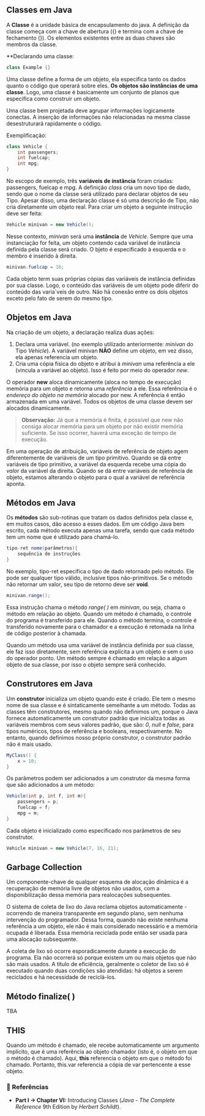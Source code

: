 ## Classes em Java

A **Classe** é a unidade básica de encapsulamento do java. A definição da classe começa com a chave de abertura ({) e termina com a chave de fechamento (}). Os elementos existentes entre as duas chaves são membros da classe.

**Declarando uma classe:

```java
class Example {}
```

Uma classe define a forma de um objeto, ela especifica tanto os dados quanto o código que operará sobre eles. **Os objetos são instâncias de uma classe**. Logo, uma classe é basicamente um conjunto de planos que especifica como construir um objeto.

Uma classe bem projetada deve agrupar informações logicamente conectas. A inserção de informações não relacionadas na mesma classe desestruturará rapidamente o código.

Exemplificação:

```java
class Vehicle {
	int passengers;
	int fuelcap;
	int mpg;
}
```

No escopo de exemplo, três **variáveis de instância** foram criadas: passengers, fuelcap e mpg. A definição *class* cria um novo tipo de dado, sendo que o nome da classe será utilizado para declarar objetos de seu Tipo. Apesar disso, uma declaração classe é só uma descrição de Tipo, não cria diretamente um objeto real. Para criar um objeto a seguinte instrução deve ser feita:

```java
Vehicle minivan = new Vehicle();
```

Nesse contexto, *minivan* será uma **instância** de *Vehicle*. Sempre que uma instanciação for feita, um objeto contendo cada variável de instância definida pela classe será criado. O bjeto é especificado à esquerda e o membro é inserido à direita.

```java
minivan.fuelcap = 16;
```

Cada objeto term suas próprias cópias das variáveis de instância definidas por sua classe. Logo, o conteúdo das variáveis de um objeto pode diferir do conteúdo das varia´veis de outro. Não há conexão entre os dois objetos exceto pelo fato de serem do mesmo tipo.

## Objetos em Java

Na criação de um objeto, a declaração realiza duas ações:

1. Declara uma variável. (no exemplo utilizado anteriormente: *minivan* do Tipo *Vehicle*). A variável minivan **NÃO** define um objeto, em vez disso, ela apenas referencia um objeto.
2. Cria uma cópia física do objeto e atribui à *minivan* uma referência a ele (vincula a variável ao objeto). Isso é feito por meio do operador *new*.

O operador **new** aloca dinamicamente (aloca no tempo de execução) memória para um objeto e retorna uma *referência* a ele. Essa referência é o *endereço do objeto na memória* alocado por new. A referência é então armazenada em uma variável. Todos os objetos de uma classe devem ser alocados dinamicamente.

>**Observação:** Já que a memória é finita, é possível que new não consiga alocar memória para um objeto por não existir memória suficiente. Se isso ocorrer, haverá uma exceção de tempo de execução.

Em uma operação de atribuição, variáveis de referência de objeto agem diferentemente de variáveis de um tipo primitivo. Quando se dá entre variáveis de tipo primitivo, a variável da esquerda recebe uma cópia do *valor* da variável da direita. Quando se dá entre variáveis de referência de objeto, estamos alterando o objeto para o qual a variável de referência aponta.

## Métodos em Java

Os **métodos** são sub-rotinas que tratam os dados definidos pela classe e, em muitos casos, dão acesso a esses dados. Em um código Java bem escrito, cada método executa apenas uma tarefa, sendo que cada método tem um nome que é utilizado para chamá-lo.

```java
tipo-ret nome(parâmetros){
	sequência de instruções
}
```

No exemplo, tipo-ret especifica o tipo de dado retornado pelo método. Ele pode ser qualquer tipo válido, inclusive tipos não-primitivos. Se o método não retornar um valor, seu tipo de retorno deve ser **void**.

```java
minivan.range();
```

Essa instrução chama o método *range( )* em *minivan*, ou seja, chama o método em relação ao objeto. Quando um método é chamado, o controle do programa é transferido para ele. Quando o método termina, o controle é transferido novamente para o chamador e a execução é retomada na linha de código posterior à chamada.

Quando um método usa uma variável de instância definida por sua classe, ele faz isso diretamente, sem referência explícita a um objeto e sem o uso do operador ponto. Um método sempre é chamado em relação a algum objeto de sua classe, por isso o objeto sempre será conhecido.

## Construtores em Java

Um **construtor** inicializa um objeto quando este é criado. Ele tem o mesmo nome de sua classe e é sintaticamente semelhante a um método. Todas as classes têm construtores, mesmo quando não definimos um, porque o Java fornece automaticamente um construtor padrão que inicializa todas as variáveis membros com seus valores padrão, que são: *0*, *null* e *false*, para tipos numéricos, tipos de referência e booleans, respectivamente. No entanto, quando definimos nosso próprio construtor, o construtor padrão não é mais usado.

```java
MyClass() {
	x = 10;
}
```

Os parâmetros podem ser adicionados a um construtor da mesma forma que são adicionados a um método:

```java
Vehicle(int p, int f, int m){
	passengers = p;
	fuelcap = f;
	mpg = m;
}
```

Cada objeto é inicializado como especificado nos parâmetros de seu construtor.

```java
Vehicle minivan = new Vehicle(7, 16, 21);
```

## Garbage Collection

Um componente-chave de qualquer esquema de alocação dinâmica é a recuperação de memória livre de objetos não usados, com a disponibilização dessa memória para realocações subsequentes.

O sistema de coleta de lixo do Java reclama objetos automaticamente - ocorrendo de maneira transparente em segundo plano, sem nenhuma intervenção do programador. Dessa forma, quando não existe nenhuma referência a um objeto, ele não é mais considerado necessário e a memória ocupada é liberada. Essa memória reciclada pode então ser usada para uma alocação subsequente.

A coleta de lixo só ocorre esporadicamente durante a execução do programa. Ela não ocorrerá só porque existem um ou mais objetos que não são mais usados. A título de eficiência, geralmente o coletor de lixo só é executado quando duas condições são atendidas: há objetos a serem reciclados e há necessidade de reciclá-los.

## Método finalize( )

TBA

## THIS

Quando um método é chamado, ele recebe automaticamente um argumento implícito, que é uma referência ao objeto chamador (isto é, o objeto em que o método é chamado). Aqui, **this** referencia o objeto em que o método foi chamado. Portanto, this.var referencia a cópia de var pertencente a esse objeto.

### 🔗 Referências

-  **Part I → Chapter VI:** Introducing Classes (*Java - The Complete Reference* 9th Edition by *Herbert Schildt*).